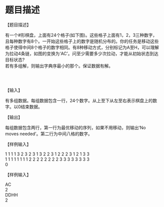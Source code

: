# 题目描述


<p>
	【题目描述】
</p>
<p>
	有一个#形棋盘，上面有24个格子(如下图)。这些格子上面有1，2，3三种数字，且每种数字有8个。一开始这些格子上的数字是随机分布的。你的任务是移动这些格子使得中间8个格子的数字相同。有8种移动方式，分别标记为A至H，可以理解为拉动4条链，如图的变换为‘AC’。问至少需要多少次拉动，才能从初始状态到达目标状态?<br/>
若有多组解，则输出字典序最小的那个。保证数据有解。
</p>
<p>
	<img src="/upload/image/20120914/20120914151309_64613.gif" alt=""/> 
</p>
<p align="center">
	<br/>
</p>
<p>
	【输入】
</p>
<p>
	有多组数据。每组数据包含一行，24个数字。从上至下从左至右表示棋盘上的数字。以0结束数据。
</p>
<p>
	【输出】
</p>
<p>
	每组数据包含两行，第一行为最优移动的序列，如果不用移动，则输出‘No moves needed’。第二行为中间八格的数字。
</p>
<p>
	【样例输入】
</p>
<p>
	1 1 1 1 3 2 3 2 3 1 3 2 2 3 1 2 2 2 3 1 2 1 3 3<br/>
1 1 1 1 1 1 1 1 2 2 2 2 2 
2 2 2 3 3 3 3 3 3 3 3<br/>
0
</p>
<p>
	【样例输入】
</p>
<p>
	AC<br/>
2<br/>
DDHH<br/>
2
</p>
